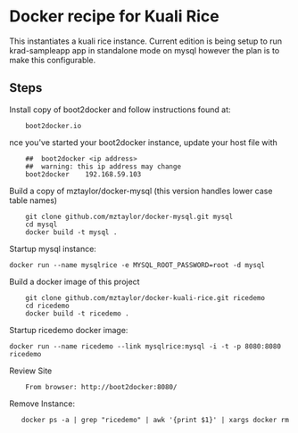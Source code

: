 # Docker recipe for Kuali Rice

This instantiates a kuali rice instance.  Current edition is being setup to 
run krad-sampleapp app in standalone mode on mysql however the plan is to make this configurable.



Steps
---

Install copy of boot2docker and follow instructions found at:

		boot2docker.io
		 
nce you've started your boot2docker instance, update your host file with
		
		##  boot2docker <ip address>
		##  warning: this ip address may change
		boot2docker    192.168.59.103


Build a copy of mztaylor/docker-mysql (this version handles lower case table names)

		git clone github.com/mztaylor/docker-mysql.git mysql
		cd mysql
        docker build -t mysql .

Startup mysql instance:

	docker run --name mysqlrice -e MYSQL_ROOT_PASSWORD=root -d mysql

Build a docker image of this project

		git clone github.com/mztaylor/docker-kuali-rice.git ricedemo
		cd ricedemo
        docker build -t ricedemo .

Startup ricedemo docker image:

	docker run --name ricedemo --link mysqlrice:mysql -i -t -p 8080:8080 ricedemo

Review Site

        From browser: http://boot2docker:8080/

Remove Instance:

       docker ps -a | grep "ricedemo" | awk '{print $1}' | xargs docker rm
